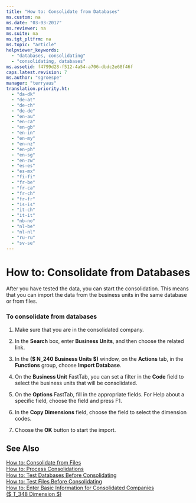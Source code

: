 ```yaml
---
title: "How to: Consolidate from Databases"
ms.custom: na
ms.date: "03-03-2017"
ms.reviewer: na
ms.suite: na
ms.tgt_pltfrm: na
ms.topic: "article"
helpviewer_keywords: 
  - "databases, consolidating"
  - "consolidating, databases"
ms.assetid: f4799d28-f512-4a54-a706-dbdc2e68f46f
caps.latest.revision: 7
ms.author: "sgroespe"
manager: "terryaus"
translation.priority.ht: 
  - "da-dk"
  - "de-at"
  - "de-ch"
  - "de-de"
  - "en-au"
  - "en-ca"
  - "en-gb"
  - "en-in"
  - "en-my"
  - "en-nz"
  - "en-ph"
  - "en-sg"
  - "en-zw"
  - "es-es"
  - "es-mx"
  - "fi-fi"
  - "fr-be"
  - "fr-ca"
  - "fr-ch"
  - "fr-fr"
  - "is-is"
  - "it-ch"
  - "it-it"
  - "nb-no"
  - "nl-be"
  - "nl-nl"
  - "ru-ru"
  - "sv-se"
---
```

# How to: Consolidate from Databases
After you have tested the data, you can start the consolidation. This means that you can import the data from the business units in the same database or from files.  
  
### To consolidate from databases  
  
1.  Make sure that you are in the consolidated company.  
  
2.  In the **Search** box, enter **Business Units**, and then choose the related link.  
  
3.  In the **\($ N\_240 Business Units $\)** window, on the **Actions** tab, in the **Functions** group, choose **Import Database**.  
  
4.  On the **Business Unit** FastTab, you can set a filter in the **Code** field to select the business units that will be consolidated.  
  
5.  On the **Options** FastTab, fill in the appropriate fields. For Help about a specific field, choose the field and press F1.  
  
6.  In the **Copy Dimensions** field, choose the field to select the dimension codes.  
  
7.  Choose the **OK** button to start the import.  
  
## See Also  
 [How to: Consolidate from Files](../Finance/how-to-consolidate-from-files.md)   
 [How to: Process Consolidations](../Finance/how-to-process-consolidations.md)   
 [How to: Test Databases Before Consolidating](../Finance/how-to-test-databases-before-consolidating.md)   
 [How to: Test Files Before Consolidating](../Finance/how-to-test-files-before-consolidating.md)   
 [How to: Enter Basic Information for Consolidated Companies](../Finance/how-to-enter-basic-information-for-consolidated-companies.md)   
 [\($ T\_348 Dimension $\)](assetId:///09a43eac-15fc-4036-9913-fe2b74a18bf3)